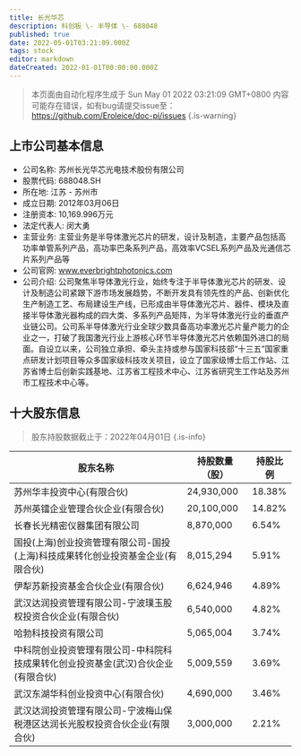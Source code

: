 ```yaml
---
title: 长光华芯
description: 科创板 \- 半导体 \- 688048
published: true
date: 2022-05-01T03:21:09.000Z
tags: stock
editor: markdown
dateCreated: 2022-01-01T00:00:00.000Z
---
```


> 本页面由自动化程序生成于 Sun May 01 2022 03:21:09 GMT+0800
> 内容可能存在错误，如有bug请提交issue至：https://github.com/Eroleice/doc-pi/issues
{.is-warning}

## 上市公司基本信息
- 公司名称: 苏州长光华芯光电技术股份有限公司
- 股票代码: 688048.SH
- 所在地: 江苏 - 苏州市
- 成立日期: 2012年03月06日
- 注册资本: 10,169.996万元
- 法定代表人: 闵大勇
- 主营业务: 主营业务是半导体激光芯片的研发，设计及制造，主要产品包括高功率单管系列产品，高功率巴条系列产品，高效率VCSEL系列产品及光通信芯片系列产品等
- 公司官网: www.everbrightphotonics.com
- 公司介绍: 公司聚焦半导体激光行业，始终专注于半导体激光芯片的研发、设计及制造公司紧跟下游市场发展趋势，不断开发具有领先性的产品、创新优化生产制造工艺、布局建设生产线，已形成由半导体激光芯片、器件、模块及直接半导体激光器构成的四大类、多系列产品矩阵，为半导体激光行业的垂直产业链公司。公司系半导体激光行业全球少数具备高功率激光芯片量产能力的企业之一，打破了我国激光行业上游核心环节半导体激光芯片依赖国外进口的局面。自设立以来，公司独立承担、牵头主持或参与国家科技部“十三五”国家重点研发计划项目等众多国家级科技攻关项目，设立了国家级博士后工作站、江苏省博士后创新实践基地、江苏省工程技术中心、江苏省研究生工作站及苏州市工程技术中心等。


## 十大股东信息
> 股东持股数据截止于：2022年04月01日
{.is-info}

| 股东名称 | 持股数量（股） | 持股比例 |
| --- | --- | --- |
| 苏州华丰投资中心(有限合伙) | 24,930,000 | 18.38% |
| 苏州英镭企业管理合伙企业(有限合伙) | 20,100,000 | 14.82% |
| 长春长光精密仪器集团有限公司 | 8,870,000 | 6.54% |
| 国投(上海)创业投资管理有限公司-国投(上海)科技成果转化创业投资基金企业(有限合伙) | 8,015,294 | 5.91% |
| 伊犁苏新投资基金合伙企业(有限合伙) | 6,624,946 | 4.89% |
| 武汉达润投资管理有限公司-宁波璞玉股权投资合伙企业(有限合伙) | 6,540,000 | 4.82% |
| 哈勃科技投资有限公司 | 5,065,004 | 3.74% |
| 中科院创业投资管理有限公司-中科院科技成果转化创业投资基金(武汉)合伙企业(有限合伙) | 5,009,559 | 3.69% |
| 武汉东湖华科创业投资中心(有限合伙) | 4,690,000 | 3.46% |
| 武汉达润投资管理有限公司-宁波梅山保税港区达润长光股权投资合伙企业(有限合伙) | 3,000,000 | 2.21% |




